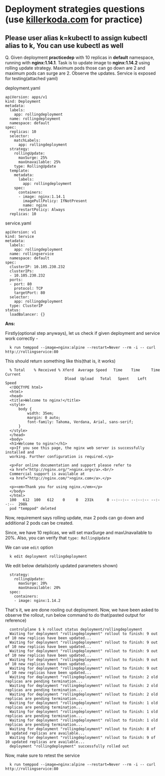 # Deployment strategies questions (use [killerkoda.com](https://killercoda.com/playgrounds/scenario/kubernetes) for practice)

## Please user alias k=kubectl to assign kubectl alias to k, You can use kubectl as well

Q. Given deployment **practicedep** with 10 replicas in **default** namespace, running with **nginx:1.14.1**. Task is to update image to **nginx:1.14.2** using rolling update strategy.
   Maximum pods those can go down are 2 and maximum pods can surge are 2. Observe the updates. Service is exposed for testing(attached yaml)

deployment.yaml

    apiVersion: apps/v1
    kind: Deployment
    metadata:
      labels:
        app: rollingdeployment
      name: rollingdeployment
      namespace: default
    spec:
      replicas: 10
      selector:
        matchLabels:
          app: rollingdeployment
      strategy:
        rollingUpdate:
          maxSurge: 25%
          maxUnavailable: 25%
        type: RollingUpdate
      template:
        metadata:
          labels:
            app: rollingdeployment
        spec:
          containers:
          - image: nginx:1.14.1
            imagePullPolicy: IfNotPresent
            name: nginx
          restartPolicy: Always
      replicas: 10

service.yaml

    apiVersion: v1
    kind: Service
    metadata:
      labels:
        app: rollingdeployment
      name: rollingservice
      namespace: default
    spec:
      clusterIP: 10.105.230.232
      clusterIPs:
      - 10.105.230.232
      ports:
      - port: 80
        protocol: TCP
        targetPort: 80
      selector:
        app: rollingdeployment
      type: ClusterIP
    status:
      loadBalancer: {}

  **Ans:**
  
  Firstly(optional step anyways), let us check if given deployment and service work correctly -

      k run temppod --image=nginx:alpine --restart=Never --rm -i -- curl http://rollingservice:80

  This should return something like this(that is, it works)

      % Total    % Received % Xferd  Average Speed   Time    Time     Time  Current
                               Dload  Upload   Total   Spent    Left  Speed
      <!DOCTYPE html>
      <html>
      <head>
      <title>Welcome to nginx!</title>
      <style>
          body {
              width: 35em;
              margin: 0 auto;
              font-family: Tahoma, Verdana, Arial, sans-serif;
          }
      </style>
      </head>
      <body>
      <h1>Welcome to nginx!</h1>
      <p>If you see this page, the nginx web server is successfully installed and
      working. Further configuration is required.</p>
      
      <p>For online documentation and support please refer to
      <a href="http://nginx.org/">nginx.org</a>.<br/>
      Commercial support is available at
      <a href="http://nginx.com/">nginx.com</a>.</p>
      
      <p><em>Thank you for using nginx.</em></p>
      </body>
      </html>
      100   612  100   612    0     0   231k      0 --:--:-- --:--:-- --:--:--  298k
      pod "temppod" deleted

  Now, requirement says rolling update, max 2 pods can go down and additional 2 pods can be created.
  
  Since, we have 10 replicas, we will set maxSurge and maxUnavailable to 20%. Also, you can verify that `type: RollingUpdate`

  We can use `edit` option

      k edit deployment rollingdeployment

  We edit below details(only updated parameters shown)

      strategy:
        rollingUpdate:
          maxSurge: 20%
          maxUnavailable: 20%
      spec:
        containers:
        - image: nginx:1.14.2

  That's it, we are done rooling out deployment. Now, we have been asked to observe the rollout, run below command to do that(pasted output for reference) 

      controlplane $ k rollout status deployment/rollingdeployment
      Waiting for deployment "rollingdeployment" rollout to finish: 9 out of 10 new replicas have been updated...
      Waiting for deployment "rollingdeployment" rollout to finish: 9 out of 10 new replicas have been updated...
      Waiting for deployment "rollingdeployment" rollout to finish: 9 out of 10 new replicas have been updated...
      Waiting for deployment "rollingdeployment" rollout to finish: 9 out of 10 new replicas have been updated...
      Waiting for deployment "rollingdeployment" rollout to finish: 9 out of 10 new replicas have been updated...
      Waiting for deployment "rollingdeployment" rollout to finish: 2 old replicas are pending termination...
      Waiting for deployment "rollingdeployment" rollout to finish: 2 old replicas are pending termination...
      Waiting for deployment "rollingdeployment" rollout to finish: 2 old replicas are pending termination...
      Waiting for deployment "rollingdeployment" rollout to finish: 1 old replicas are pending termination...
      Waiting for deployment "rollingdeployment" rollout to finish: 1 old replicas are pending termination...
      Waiting for deployment "rollingdeployment" rollout to finish: 1 old replicas are pending termination...
      Waiting for deployment "rollingdeployment" rollout to finish: 8 of 10 updated replicas are available...
      Waiting for deployment "rollingdeployment" rollout to finish: 9 of 10 updated replicas are available...
      deployment "rollingdeployment" successfully rolled out

  Now, make sure to retest the service

      k run temppod --image=nginx:alpine --restart=Never --rm -i -- curl http://rollingservice:80
